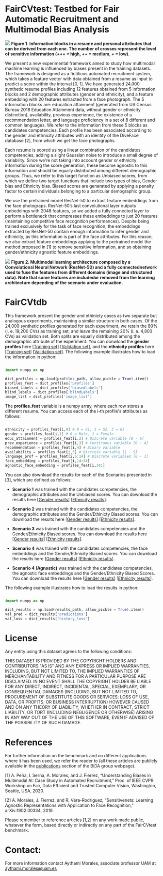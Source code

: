 
# FairCVtest: Testbed for Fair Automatic Recruitment and Multimodal Bias Analysis


![](https://github.com/BiDAlab/FairCVtest/blob/master/Figures/CV.PNG)
**Figure 1. Information blocks in a resume and personal attributes that can be derived from each one. The number of crosses represent the level of sensitive information (+++ =  high, ++ = medium, + = low).**


We present a new experimental framework aimed to study how multimodal machine learning is influenced by biases present in the training  datasets. The framework is designed as a fictitious automated recruitment system, which takes a feature vector with data obtained from a resume as input to predict a score  within the interval [0, 1]. We have generated 24,000 synthetic resume profiles including 12 features obtained from 5 information blocks and 2 demographic  attributes  (gender  and  ethnicity), and a feature embedding with 20 features extracted from a face photograph. The 5 information blocks are: education attainment (generated from US Census Bureau 2018 Education Attainment data, without gender or ethnicity distinction), availability, previous experience, the existence of a recommendation letter, and language proficiency in a set of 8 different and common languages. We refer to the information from these 5 blocks as candidates competencies. Each profile has been associated according to the gender  and  ethnicity  attributes  with  an  identity  of  the  DiveFace  database [2], from which we get the face photographs.

Each resume is scored using a linear combination of the candidates competencies, adding a slight Gaussian noise to introduce a small degree of variability. Since we're not taking into account gender or ethnicity information during the score generation, these become agnostic to this information and should be equally distributed among different demographic groups. Thus, we refer to this target function as Unbiased scores, from which we define two target functions that include two types of bias, Gender bias and Ethnicity bias. Biased scores are generated by applying a penalty factor to certain individuals belonging to a particular demographic group.

We use the pretrained model ResNet-50 to extract feature embeddings from the face photograps. ResNet-50’s last convolutional layer outputs embeddings with 2048 features, so we added a fully connected layer to perform a bottleneck that compresses these embeddings to just 20 features (maintaining competitive face  recognition  performances). Despite being trained exclusively for the task of face recognition, the embeddings extracted by ResNet-50 contain enough information to infer gender and ethinicity, as this information is part of the face attributes. For this reason, we also extract feature embeddings applying to the pretrained model the method proposed in [1] to remove sensitive information, and so obtaining gender/ethnicity agnostic feature embeddings.



![](https://github.com/BiDAlab/FairCVtest/blob/master/Figures/figure_learning_network.PNG)
**Figure 2. Multimodal learning architecture composed by a Convolutional Neural Network (ResNet-50) and a fully connectednetwork used to fuse the features from different domains (image and structured data).  Note that some features are includedor removed from the learning architecture depending of the scenario under evaluation.**


# FairCVtdb

This framework present the gender and ethinicty cases as two separate but analogous experiments, maintaining a similar structure in both cases. Of the 24,000 synthetic profiles generated for each experiment, we retain the 80% (i. e. 19,200 CVs) as training set, and leave the remaining 20% (i. e. 4,800 CVs) as validation set. Both splits are equally distributed among the demographic attribute of the experiment. You can donwload the **gender profiles** here [[Training set](https://github.com/BiDAlab/FairCVtest/blob/master/data/Profiles_train.npy)] [[Validation set](https://github.com/BiDAlab/FairCVtest/blob/master/data/Profiles_test.npy)], and the **ethnicity profiles** here [[Training set](https://github.com/BiDAlab/FairCVtest/blob/master/data/Profiles_train_et.npy)] [[Validation set](https://github.com/BiDAlab/FairCVtest/blob/master/data/Profiles_test_et.npy)]. The following example illustrates how to load the information in python:
```python

import numpy as np

dict_profiles = np.load(profiles_path, allow_pickle = True).item()
profiles_feat = dict_profiles['profiles']
biased_labels = dict_profiles['biasedLabels']
blind_labels = dict_profiles['blindLabels']
image_list = dict_profiles['image_list']

```

The **profiles_feat** variable is a numpy array, where each row stores a different resume. You can access each of the i-th profile's attributes as follows:

```python

ethnicity = profiles_feat[i,0] # 0 = G1, 1 = G2, 3 = G3
gender = profiles_feat[i,1] # 0 = Male, 1 = Female
educ_attainment = profiles_feat[i,2] # Discrete variable [0 - 5]
prev_experience = profiles_feat[i,3] # Continuous variable [0 - 4]
recommendation = profiles_feat[i,4] # Binary variable
availability = profiles_feat[i,5] # Discrete variable [1 - 5]
language_prof = profiles_feat[i,6:14] # Discrete variables [0 - 3]
face_embedding = profiles_feat[i,14:34]
agnostic_face_embedding = profiles_feat[i,34:]

```

You can also download the results for each of the Scenarios presented in [3], which are defined as follows:

   - **Scenario 1** was trained with the candidates competencies, the demographic attributes and the Unbiased scores. You can download the results here [[Gender results](https://github.com/BiDAlab/FairCVtest/blob/master/data/predictions_blind_feat_gender.npy)] [[Ethnicity results](https://github.com/BiDAlab/FairCVtest/blob/master/data/predictions_blind_feat_ethnicity.npy)].
   
   - **Scenario 2** was trained with the candidates competencies, the demographic attributes and the Gender/Ethinicty Biased scores. You can download the results here [[Gender results](https://github.com/BiDAlab/FairCVtest/blob/master/data/predictions_biased_feat_gender.npy)] [[Ethnicity results](https://github.com/BiDAlab/FairCVtest/blob/master/data/predictions_biased_feat_ethnicity.npy)].
   
   - **Scenario 3** was trained with the candidates competencies and the Gender/Ethnicity Biased scores. You can download the results here [[Gender results](https://github.com/BiDAlab/FairCVtest/blob/master/data/predictions_biased_gender.npy)] [[Ethnicity results](https://github.com/BiDAlab/FairCVtest/blob/master/data/predictions_biased_ethnicity.npy)].
   
   - **Scenario 4** was trained with the candidates competencies, the face embeddings and the Gender/Ethnicity Biased scores. You can download the results here [[Gender results](https://github.com/BiDAlab/FairCVtest/blob/master/data/predictions_biased_facial_gender.npy)] [[Ethnicity results](https://github.com/BiDAlab/FairCVtest/blob/master/data/predictions_biased_facial_ethnicity.npy)].
   
   - **Scenario 4 (Agnostic)** was trained with the candidates competencies, the agnostic face embeddings and the Gender/Ethnicity Biased Scores. You can download the results here [[Gender results](https://github.com/BiDAlab/FairCVtest/blob/master/data/predictions_biased_facial_ag_gender.npy)] [[Ethnicity results](https://github.com/BiDAlab/FairCVtest/blob/master/data/predictions_biased_facial_ag_ethnicity.npy)].
  
The following example illustrates how to load the results in python:

```python

import numpy as np

dict_results = np.load(results_path, allow_pickle = True).item()
val_pred = dict_results['predictions']
val_loss = dict_results['history_loss']

```

# License

Any entity using this dataset agrees to the following conditions:

THIS DATASET IS PROVIDED BY THE COPYRIGHT HOLDERS AND CONTRIBUTORS "AS IS" AND ANY EXPRESS OR IMPLIED WARRANTIES, INCLUDING, BUT NOT LIMITED TO, THE IMPLIED WARRANTIES OF MERCHANTABILITY AND FITNESS FOR A PARTICULAR PURPOSE ARE DISCLAIMED. IN NO EVENT SHALL THE COPYRIGHT HOLDER BE LIABLE FOR ANY DIRECT, INDIRECT, INCIDENTAL, SPECIAL, EXEMPLARY, OR CONSEQUENTIAL DAMAGES (INCLUDING, BUT NOT LIMITED TO, PROCUREMENT OF SUBSTITUTE GOODS OR SERVICES; LOSS OF USE, DATA, OR PROFITS; OR BUSINESS INTERRUPTION) HOWEVER CAUSED AND ON ANY THEORY OF LIABILITY, WHETHER IN CONTRACT, STRICT LIABILITY, OR TORT (INCLUDING NEGLIGENCE OR OTHERWISE) ARISING IN ANY WAY OUT OF THE USE OF THIS SOFTWARE, EVEN IF ADVISED OF THE POSSIBILITY OF SUCH DAMAGE.


# References

For further information on the benchmark and on different applications where it has been used, we refer the reader to (all these articles are publicly available in the [publications](http://atvs.ii.uam.es/atvs/listpublications.do) section of the BiDA group webpage).

[1] A. Peña, I. Serna, A.   Morales, and   J.   Fierrez, “Understanding Biases in Multimodal AI: Case Study in Automated Recruitment,” Proc. of IEEE CVPR Workshop on Fair, Data Efficient and Trusted Computer Vision, Washington, Seattle, USA, 2020.

[2] A.   Morales,   J.   Fierrez,   and   R.   Vera-Rodriguez, “Sensitivenets: Learning   Agnostic Representations with  Application  to  Face Recognition,” arXiv:1902.00334, 2019.

Please remember to reference articles [1,2] on any work made public, whatever the form, based directly or indirectly on any part of the FairCVtest benchmark.


# Contact:

For more information contact Aythami Morales, associate professor UAM at aythami.morales@uam.es
